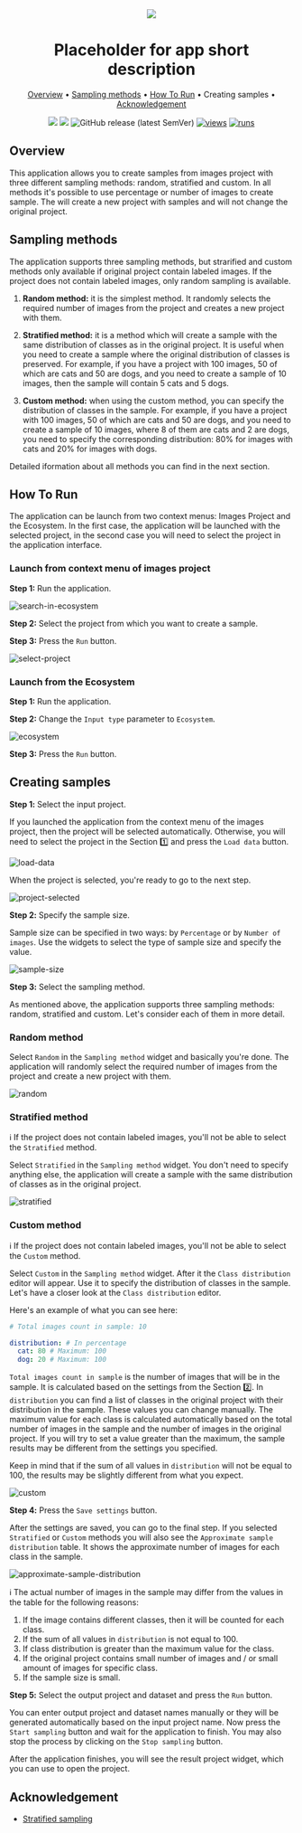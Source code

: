 <div align="center" markdown>
<img src="https://github-production-user-asset-6210df.s3.amazonaws.com/118521851/275804519-dab5aad7-331d-45f3-9c79-cf4d7b677e00.png"/>

# Placeholder for app short description

<p align="center">
  <a href="#Overview">Overview</a> •
  <a href="#Sampling-methods">Sampling methods</a> •
  <a href="#How-To-Run">How To Run</a> •
  <a htef="#Creating-samples">Creating samples</a> •
  <a href="#Acknowledgement">Acknowledgement</a>
</p>

[![](https://img.shields.io/badge/supervisely-ecosystem-brightgreen)](https://ecosystem.supervise.ly/apps/supervisely-ecosystem/sample-images-from-project)
[![](https://img.shields.io/badge/slack-chat-green.svg?logo=slack)](https://supervise.ly/slack)
![GitHub release (latest SemVer)](https://img.shields.io/github/v/release/supervisely-ecosystem/sample-images-from-project)
[![views](https://app.supervise.ly/img/badges/views/supervisely-ecosystem/sample-images-from-project.png)](https://supervise.ly)
[![runs](https://app.supervise.ly/img/badges/runs/supervisely-ecosystem/sample-images-from-project.png)](https://supervise.ly)

</div>

## Overview

This application allows you to create samples from images project with three different sampling methods: random, stratified and custom.
In all methods it's possible to use percentage or number of images to create sample. The will create a new project with samples and will not change the original project.

## Sampling methods

The application supports three sampling methods, but strarified and custom methods only available if original project contain labeled images. If the project does not contain labeled images, only random sampling is available.

1. **Random method:** it is the simplest method. It randomly selects the required number of images from the project and creates a new project with them.

2. **Stratified method:** it is a method which will create a sample with the same distribution of classes as in the original project. It is useful when you need to create a sample where the original distribution of classes is preserved. For example, if you have a project with 100 images, 50 of which are cats and 50 are dogs, and you need to create a sample of 10 images, then the sample will contain 5 cats and 5 dogs.

3. **Custom method:** when using the custom method, you can specify the distribution of classes in the sample. For example, if you have a project with 100 images, 50 of which are cats and 50 are dogs, and you need to create a sample of 10 images, where 8 of them are cats and 2 are dogs, you need to specify the corresponding distribution: 80% for images with cats and 20% for images with dogs.

Detailed iformation about all methods you can find in the next section.

## How To Run

The application can be launch from two context menus: Images Project and the Ecosystem. In the first case, the application will be launched with the selected project, in the second case you will need to select the project in the application interface.

### Launch from context menu of images project

**Step 1:** Run the application.

![search-in-ecosystem](search-in-ecosystem.png)

**Step 2:** Select the project from which you want to create a sample.

**Step 3:** Press the `Run` button.

![select-project](select-project.png)

### Launch from the Ecosystem

**Step 1:** Run the application.

**Step 2:** Change the `Input type` parameter to `Ecosystem`.

![ecosystem](ecosystem.png)

**Step 3:** Press the `Run` button.

## Creating samples

**Step 1️:** Select the input project.

If you launched the application from the context menu of the images project, then the project will be selected automatically. Otherwise, you will need to select the project in the Section 1️⃣ and press the `Load data` button.

![load-data](load-data.png)

When the project is selected, you're ready to go to the next step.

![project-selected](project-selected.png)

**Step 2️:** Specify the sample size.

Sample size can be specified in two ways: by `Percentage` or by `Number of images`. Use the widgets to select the type of sample size and specify the value.

![sample-size](sample-size.png)

**Step 3️:** Select the sampling method.

As mentioned above, the application supports three sampling methods: random, stratified and custom. Let's consider each of them in more detail.

### Random method

Select `Random` in the `Sampling method` widget and basically you're done. The application will randomly select the required number of images from the project and create a new project with them.

![random](random.png)

### Stratified method

ℹ️ If the project does not contain labeled images, you'll not be able to select the `Stratified` method.

Select `Stratified` in the `Sampling method` widget. You don't need to specify anything else, the application will create a sample with the same distribution of classes as in the original project.

![stratified](stratified.png)

### Custom method

ℹ️ If the project does not contain labeled images, you'll not be able to select the `Custom` method.

Select `Custom` in the `Sampling method` widget. After it the `Class distribution` editor will appear. Use it to specify the distribution of classes in the sample. Let's have a closer look at the `Class distribution` editor.

Here's an example of what you can see here:

```yaml
# Total images count in sample: 10

distribution: # In percentage
  cat: 80 # Maximum: 100
  dog: 20 # Maximum: 100
```

`Total images count in sample` is the number of images that will be in the sample. It is calculated based on the settings from the Section 2️⃣.
In `distribution` you can find a list of classes in the original project with their distribution in the sample. These values you can change manually. The maximum value for each class is calculated automatically based on the total number of images in the sample and the number of images in the original project. If you will try to set a value greater than the maximum, the sample results may be different from the settings you specified.

Keep in mind that if the sum of all values in `distribution` will not be equal to 100, the results may be slightly different from what you expect.

![custom](custom.png)

**Step 4️:** Press the `Save settings` button.

After the settings are saved, you can go to the final step. If you selected `Stratified` or `Custom` methods you will also see the `Approximate sample distribution` table. It shows the approximate number of images for each class in the sample. 

![approximate-sample-distribution](approximate-sample-distribution.png)

ℹ️ The actual number of images in the sample may differ from the values in the table for the following reasons:

1. If the image contains different classes, then it will be counted for each class.
2. If the sum of all values in `distribution` is not equal to 100.
3. If class distribution is greater than the maximum value for the class.
4. If the original project contains small number of images and / or small amount of images for specific class.
5. If the sample size is small.

**Step 5️:** Select the output project and dataset and press the `Run` button.

You can enter output project and dataset names manually or they will be generated automatically based on the input project name. 
Now press the `Start sampling` button and wait for the application to finish. You may also stop the process by clicking on the `Stop sampling` button.

After the application finishes, you will see the result project widget, which you can use to open the project.

## Acknowledgement

- [Stratified sampling](https://en.wikipedia.org/wiki/Stratified_sampling)